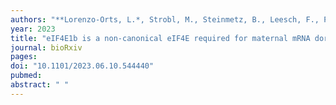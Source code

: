 ```yaml
---
authors: "**Lorenzo-Orts, L.*, Strobl, M., Steinmetz, B., Leesch, F., Pribitzer, C.**, Schutzbier, M., Duernberger, G., **Pauli, A.***"
year: 2023
title: "eIF4E1b is a non-canonical eIF4E required for maternal mRNA dormancy"
journal: bioRxiv
pages: 
doi: "10.1101/2023.06.10.544440"
pubmed: 
abstract: " "
---
```

